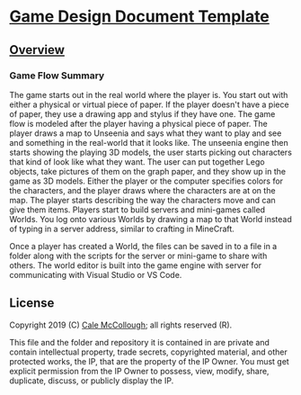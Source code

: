 # [Game Design Document Template](../readme.md)

## [Overview](./readme.md)

### Game Flow Summary

The game starts out in the real world where the player is. You start out with either a physical or virtual piece of paper. If the player doesn't have a piece of paper, they use a drawing app and stylus if they have one. The game flow is modeled after the player having a physical piece of paper. The player draws a map to Unseenia and says what they want to play and see and something in the real-world that it looks like. The unseenia engine then starts showing the playing 3D models, the user starts picking out characters that kind of look like what they want. The user can put together Lego objects, take pictures of them on the graph paper, and they show up in the game as 3D models. Either the player or the computer specifies colors for the characters, and the player draws where the characters are at on the map. The player starts describing the way the characters move and can give them items. Players start to build servers and mini-games called Worlds. You log onto various Worlds by drawing a map to that World instead of typing in a server address, similar to crafting in MineCraft.

Once a player has created a World, the files can be saved in to a file in a folder along with the scripts for the server or mini-game to share with others. The world editor is built into the game engine with server for communicating with Visual Studio or VS Code.

## License

Copyright 2019 (C) [Cale McCollough](https://calemccollough.github.io); all rights reserved (R).

This file and the folder and repository it is contained in are private and contain intellectual property, trade secrets, copyrighted material, and other protected works, the IP, that are the property of the IP Owner. You must get explicit permission from the IP Owner to possess, view, modify, share, duplicate, discuss, or publicly display the IP.
